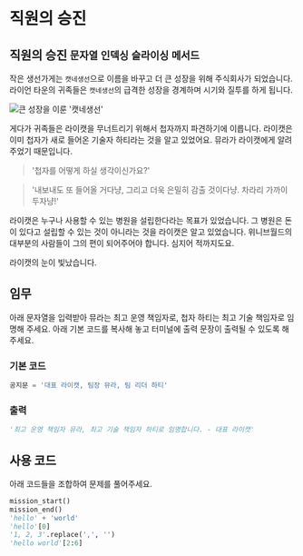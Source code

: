 # 직원의 승진

## 직원의 승진 `문자열` `인덱싱` `슬라이싱` `메서드`

작은 생선가게는 `캣네생선`으로 이름을 바꾸고 더 큰 성장을 위해 주식회사가 되었습니다. 라이언 타운의 귀족들은 `캣네생선`의 급격한 성장을 경계하며 시기와 질투를 하게 됩니다.

![큰 성장을 이룬 '캣네생선'](./5.webp)

게다가 귀족들은 라이캣을 무너트리기 위해서 첩자까지 파견하기에 이릅니다. 라이캣은 이미 첩자가 새로 들어온 기술자 하티라는 것을 알고 있었어요. 뮤라가 라이캣에게 알려주었기 때문입니다.

> '첩자를 어떻게 하실 생각이신가요?'

> '내보내도 또 들어올 거다냥, 그리고 더욱 은밀히 감출 것이다냥. 차라리 가까이 두자냥!'

라이캣은 누구나 사용할 수 있는 병원을 설립한다라는 목표가 있었습니다. 그 병원은 돈이 있다고 설립할 수 있는 것이 아니라는 것을 라이캣은 알고 있었습니다. 위니브월드의 대부분의 사람들이 그의 편이 되어주어야 합니다. 심지어 적까지도요.

라이캣의 눈이 빛났습니다.


## 임무

아래 문자열을 입력받아 뮤라는 최고 운영 책임자로, 첩자 하티는 최고 기술 책임자로 임명해 주세요. 아래 기본 코드를 복사해 놓고 터미널에 출력 문장이 출력될 수 있도록 해주세요.

### 기본 코드
```python
공지문 = '대표 라이캣, 팀장 뮤라, 팀 리더 하티'
```

### 출력
```python
'최고 운영 책임자 뮤라, 최고 기술 책임자 하티로 임명합니다. - 대표 라이캣'
```


## 사용 코드
아래 코드들을 조합하여 문제를 풀어주세요.
```python
mission_start()
mission_end()
'hello' + 'world'
'hello'[0]
'1, 2, 3'.replace(',', '')
'hello world'[2:6]
```
